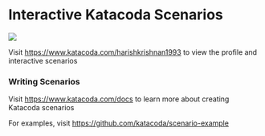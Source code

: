# Interactive Katacoda Scenarios

[![](http://shields.katacoda.com/katacoda/harishkrishnan1993/count.svg)](https://www.katacoda.com/harishkrishnan1993 "Get your profile on Katacoda.com")

Visit https://www.katacoda.com/harishkrishnan1993 to view the profile and interactive scenarios

### Writing Scenarios
Visit https://www.katacoda.com/docs to learn more about creating Katacoda scenarios

For examples, visit https://github.com/katacoda/scenario-example
